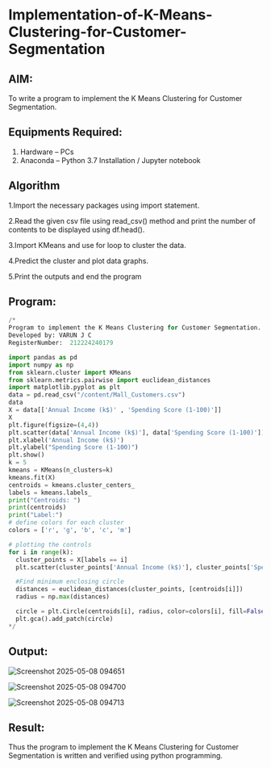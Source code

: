 # Implementation-of-K-Means-Clustering-for-Customer-Segmentation

## AIM:
To write a program to implement the K Means Clustering for Customer Segmentation.

## Equipments Required:
1. Hardware – PCs
2. Anaconda – Python 3.7 Installation / Jupyter notebook

## Algorithm

1.Import the necessary packages using import statement.

2.Read the given csv file using read_csv() method and print the number of contents to be displayed using df.head().

3.Import KMeans and use for loop to cluster the data.

4.Predict the cluster and plot data graphs.

5.Print the outputs and end the program

## Program:
```python
/*
Program to implement the K Means Clustering for Customer Segmentation.
Developed by: VARUN J C
RegisterNumber:  212224240179

import pandas as pd
import numpy as np
from sklearn.cluster import KMeans
from sklearn.metrics.pairwise import euclidean_distances
import matplotlib.pyplot as plt
data = pd.read_csv("/content/Mall_Customers.csv")
data
X = data[['Annual Income (k$)' , 'Spending Score (1-100)']]
X
plt.figure(figsize=(4,4))
plt.scatter(data['Annual Income (k$)'], data['Spending Score (1-100)'])
plt.xlabel('Annual Income (k$)')
plt.ylabel("Spending Score (1-100)")
plt.show()
k = 5
kmeans = KMeans(n_clusters=k)
kmeans.fit(X)
centroids = kmeans.cluster_centers_
labels = kmeans.labels_
print("Centroids: ")
print(centroids)
print("Label:")
# define colors for each cluster
colors = ['r', 'g', 'b', 'c', 'm']

# plotting the controls
for i in range(k):
  cluster_points = X[labels == i]
  plt.scatter(cluster_points['Annual Income (k$)'], cluster_points['Spending Score (1-100)'], color=colors[i], label=f'Cluster {i+1}')

  #Find minimum enclosing circle
  distances = euclidean_distances(cluster_points, [centroids[i]])
  radius = np.max(distances)

  circle = plt.Circle(centroids[i], radius, color=colors[i], fill=False)
  plt.gca().add_patch(circle)
*/
```

## Output:

![Screenshot 2025-05-08 094651](https://github.com/user-attachments/assets/637754a5-4b76-4c9a-a5f2-01d6c36cf8a0)

![Screenshot 2025-05-08 094700](https://github.com/user-attachments/assets/99e1373d-ae99-4d9f-80da-8772f76a25ad)

![Screenshot 2025-05-08 094713](https://github.com/user-attachments/assets/7a7eb0ca-f5e7-49aa-a3f0-31cfb70b3366)



## Result:
Thus the program to implement the K Means Clustering for Customer Segmentation is written and verified using python programming.
